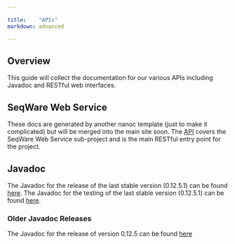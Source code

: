 ```yaml
---

title:    "APIs"
markdown: advanced

---
```


## Overview

This guide will collect the documentation for our various APIs including Javadoc and RESTful web interfaces. 

## SeqWare Web Service
These docs are generated by another nanoc template (just to make it complicated) but will be merged into the main site soon.
The [API](http://seqware.github.com/webservice-api/) covers the SeqWare Web Service sub-project and is the main RESTful entry point for the project.

## Javadoc 

The Javadoc for the release of the last stable version (0.12.5.1) can be found [here](/javadoc/svn_0.12.5.1/apidocs/).
The Javadoc for the testing of the last stable version (0.12.5.1) can be found [here](/javadoc/svn_0.12.5.1/testapidocs/).

### Older Javadoc Releases
The Javadoc for the release of version 0.12.5 can be found [here](/javadoc/svn_0.12.5/)
